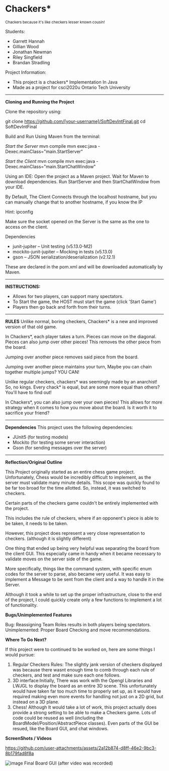 <h1>Chackers*</h1>
<sub>Chackers because it's like checkers lesser known cousin!</sub>

Students:
- Garrett Hannah
- Gillian Wood
- Jonathan Newman
- Riley Singfield
- Brandan Stradling

Project Information:
 - This project is a chackers* Implementation In Java
 - Made as a project for csci2020u Ontario Tech University

---

**Cloning and Running the Project**

Clone the repository using:

git clone https://github.com/[your-username]/SoftDevIntFinal.git
cd SoftDevIntFinal

Build and Run
Using Maven from the terminal:

*Start the Server*
mvn compile
mvn exec:java -Dexec.mainClass="main.StartServer"

*Start the Client*
mvn compile
mvn exec:java -Dexec.mainClass="main.StartChatWindow"

Using an IDE:
Open the project as a Maven project.
Wait for Maven to download dependencies.
Run StartServer and then StartChatWindow from your IDE.

By Default, The Client Connects through the localhost hostname, 
but you can manually change that to another hostname, if you know the IP

Hint: ipconfig

Make sure the socket opened on the Server is the same as the one to access on the client. 

Dependencies
- junit-jupiter – Unit testing (v5.13.0-M2)
- mockito-junit-jupiter – Mocking in tests (v5.13.0)
- gson – JSON serialization/deserialization (v2.12.1)

These are declared in the pom.xml and will be downloaded automatically by Maven.

---

**INSTRUCTIONS:**

- Allows for two players, can support many spectators.
- To Start the game, the HOST must start the game (click 'Start Game')
- Players then go back and forth from their turns.

---

**RULES**
Unlike normal, boring checkers, Chackers* is a new and improved version of that old game.

In Chackers*, each player takes a turn. Pieces can move on the diagonal.
Pieces can also jump over other pieces! This removes the other piece from the board.

Jumping over another piece removes said piece from the board. 

Jumping over another piece maintains your turn, Maybe you can chain together multiple jumps? YOU CAN!

Unlike regular checkers, chackers* was seemingly made by an anarchist! So, no kings. Every chack* is equal, but are some more equal than others? You'll have to find out!

In Chackers*, you can also jump over your own pieces! This allows for more strategy when it comes to how you move about the board.
Is it worth it to sacrifice your friend?

---

**Dependencies**
This project uses the following dependencies:
- JUnit5 (for testing models)
- Mockito (for testing some server interaction)
- Gson (for sending messages over the server)

--- 

**Reflection/Original Outline**

This Project originally started as an entire chess game project.
Unfortunately, Chess would be incredibly difficult to implement, as the server must validate many minute details.
This scope was quickly found to be far too broad for the time allotted. So, instead, it was switched to checkers.

Certain parts of the checkers game couldn't be entirely implemented with the project.

This includes the rule of checkers, where if an opponent's piece is able to be taken, it needs to be taken.

However, this project does represent a very close representation to checkers. (although it is slightly different)

One thing that ended up being very helpful was separating the board from the client GUI. This especially came in handy when it became necessary to validate moves on the server side of the game.

More specifically, things like the command system, with specific enum codes for the server to parse, also became very useful. It was easy to implement a Message to be sent from the client and a way to handle it in the Server.

Although it took a while to set up the proper infrastructure, close to the end of the project, I could quickly create only a few functions to implement a lot of functionality.


**Bugs/Unimplemented Features** 

Bug: Reassigning Team Roles results in both players being spectators.
Unimplemented: Proper Board Checking and move recommendations.


**Where To Go Next?**

If this project were to continued to be worked on, here are some things I would pursue:

1. Regular Checkers Rules: The slightly jank version of checkers displayed was because there wasnt enough time to comb through each rule of checkers, and test and make sure each one follows.
2. 3D interface:Initially, There was work with the Opengl Libraries and LWJGL to display the board as an entire 3D scene. This unfortunately would have taken far too much time to properly set up, as it would have required making even more events for handling not just on a 2D grid, but instead on a 3D plane.
3. Chess! Although It would take a lot of work, this project actually does provide a strong setting to be able to make a Checkers game. Lots of code could be reused as well (including the BoardModel/Position/AbstractPiece classes). Even parts of the GUI be resued, like the Board GUI, and chat windows.








**ScreenShots / Videos**



https://github.com/user-attachments/assets/2a12b874-d8ff-46e2-9bc3-8b179fad8f8a

![image](https://github.com/user-attachments/assets/33fe74e8-5f59-40a7-bb63-4a0676af58fa)
Final Board GUI (after video was recorded)


